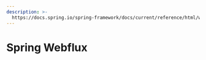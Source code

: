 ```yaml
---
description: >-
  https://docs.spring.io/spring-framework/docs/current/reference/html/web-reactive.html#spring-webflux
---
```


# Spring Webflux


